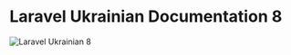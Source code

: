 # Laravel Ukrainian Documentation 8

[comment]: <> (<img height="500" src="https://vadykoo.github.io/laravelUkr/laravelUkrIcon.png" width="500"/>> Laravel Ukrainian 8)
![Laravel Ukrainian 8](https://vadykoo.github.io/laravelUkr/laravelUkrIcon.png)
